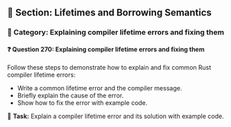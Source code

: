 ## 📘 Section: Lifetimes and Borrowing Semantics  
### 🔹 Category: Explaining compiler lifetime errors and fixing them  
#### ❓ Question 270: Explaining compiler lifetime errors and fixing them

Follow these steps to demonstrate how to explain and fix common Rust compiler lifetime errors:

- Write a common lifetime error and the compiler message.
- Briefly explain the cause of the error.
- Show how to fix the error with example code.

🔧 **Task:** Explain a compiler lifetime error and its solution with example code.
